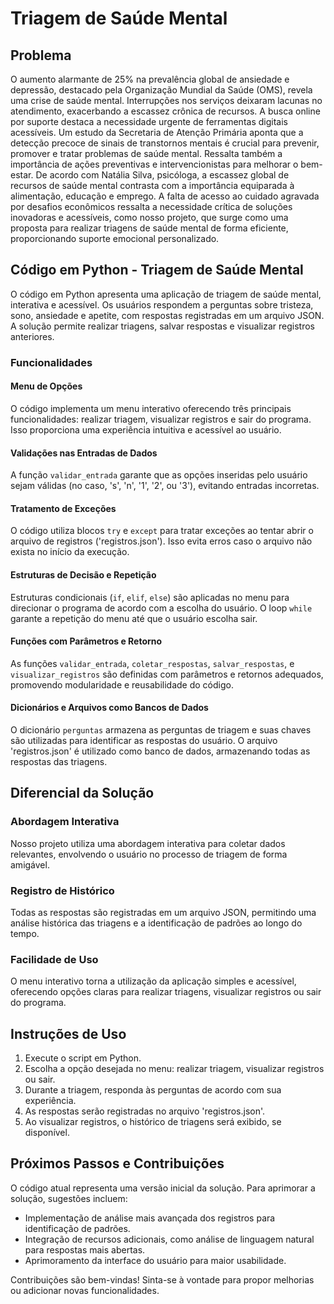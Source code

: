 # Triagem de Saúde Mental

## Problema
O aumento alarmante de 25% na prevalência global de ansiedade e depressão, destacado pela Organização Mundial da Saúde (OMS), revela uma crise de saúde mental. Interrupções nos serviços deixaram lacunas no atendimento, exacerbando a escassez crônica de recursos. A busca online por suporte destaca a necessidade urgente de ferramentas digitais acessíveis. Um estudo da Secretaria de Atenção Primária aponta que a detecção precoce de sinais de transtornos mentais é crucial para prevenir, promover e tratar problemas de saúde mental. Ressalta também a importância de ações preventivas e intervencionistas para melhorar o bem-estar. De acordo com Natália Silva, psicóloga, a escassez global de recursos de saúde mental contrasta com a importância equiparada à alimentação, educação e emprego. A falta de acesso ao cuidado agravada por desafios econômicos ressalta a necessidade crítica de soluções inovadoras e acessíveis, como nosso projeto, que surge como uma proposta para realizar triagens de saúde mental de forma eficiente, proporcionando suporte emocional personalizado.

## Código em Python - Triagem de Saúde Mental

O código em Python apresenta uma aplicação de triagem de saúde mental, interativa e acessível. Os usuários respondem a perguntas sobre tristeza, sono, ansiedade e apetite, com respostas registradas em um arquivo JSON. A solução permite realizar triagens, salvar respostas e visualizar registros anteriores.

### Funcionalidades

#### Menu de Opções
O código implementa um menu interativo oferecendo três principais funcionalidades: realizar triagem, visualizar registros e sair do programa. Isso proporciona uma experiência intuitiva e acessível ao usuário.

#### Validações nas Entradas de Dados
A função `validar_entrada` garante que as opções inseridas pelo usuário sejam válidas (no caso, 's', 'n', '1', '2', ou '3'), evitando entradas incorretas.

#### Tratamento de Exceções
O código utiliza blocos `try` e `except` para tratar exceções ao tentar abrir o arquivo de registros ('registros.json'). Isso evita erros caso o arquivo não exista no início da execução.

#### Estruturas de Decisão e Repetição
Estruturas condicionais (`if`, `elif`, `else`) são aplicadas no menu para direcionar o programa de acordo com a escolha do usuário. O loop `while` garante a repetição do menu até que o usuário escolha sair.

#### Funções com Parâmetros e Retorno
As funções `validar_entrada`, `coletar_respostas`, `salvar_respostas`, e `visualizar_registros` são definidas com parâmetros e retornos adequados, promovendo modularidade e reusabilidade do código.

#### Dicionários e Arquivos como Bancos de Dados
O dicionário `perguntas` armazena as perguntas de triagem e suas chaves são utilizadas para identificar as respostas do usuário. O arquivo 'registros.json' é utilizado como banco de dados, armazenando todas as respostas das triagens.

## Diferencial da Solução

### Abordagem Interativa
Nosso projeto utiliza uma abordagem interativa para coletar dados relevantes, envolvendo o usuário no processo de triagem de forma amigável.

### Registro de Histórico
Todas as respostas são registradas em um arquivo JSON, permitindo uma análise histórica das triagens e a identificação de padrões ao longo do tempo.

### Facilidade de Uso
O menu interativo torna a utilização da aplicação simples e acessível, oferecendo opções claras para realizar triagens, visualizar registros ou sair do programa.

## Instruções de Uso

1. Execute o script em Python.
2. Escolha a opção desejada no menu: realizar triagem, visualizar registros ou sair.
3. Durante a triagem, responda às perguntas de acordo com sua experiência.
4. As respostas serão registradas no arquivo 'registros.json'.
5. Ao visualizar registros, o histórico de triagens será exibido, se disponível.

## Próximos Passos e Contribuições

O código atual representa uma versão inicial da solução. Para aprimorar a solução, sugestões incluem:

- Implementação de análise mais avançada dos registros para identificação de padrões.
- Integração de recursos adicionais, como análise de linguagem natural para respostas mais abertas.
- Aprimoramento da interface do usuário para maior usabilidade.

Contribuições são bem-vindas! Sinta-se à vontade para propor melhorias ou adicionar novas funcionalidades.

